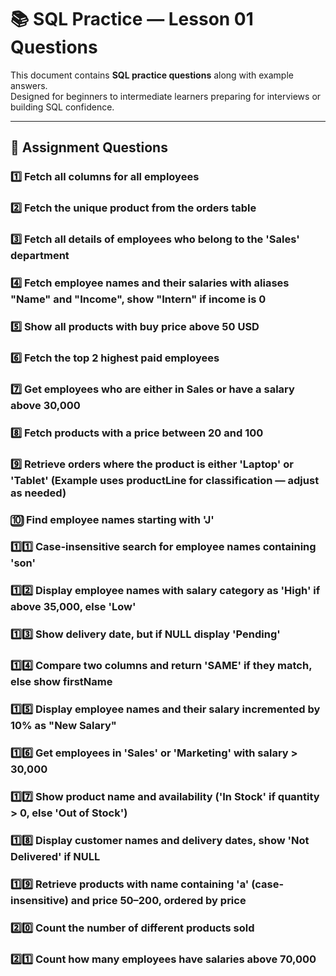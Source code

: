 # 📚 SQL Practice — Lesson 01 Questions

This document contains **SQL practice questions** along with example answers.  
Designed for beginners to intermediate learners preparing for interviews or
building SQL confidence.

---

## 📝 Assignment Questions

### 1️⃣ Fetch all columns for all employees

### 2️⃣ Fetch the unique product from the orders table

### 3️⃣ Fetch all details of employees who belong to the 'Sales' department

### 4️⃣ Fetch employee names and their salaries with aliases "Name" and "Income", show "Intern" if income is 0

### 5️⃣ Show all products with buy price above 50 USD

### 6️⃣ Fetch the top 2 highest paid employees

### 7️⃣ Get employees who are either in Sales or have a salary above 30,000

### 8️⃣ Fetch products with a price between 20 and 100

### 9️⃣ Retrieve orders where the product is either 'Laptop' or 'Tablet' (Example uses productLine for classification — adjust as needed)

### 🔟 Find employee names starting with 'J'

### 1️⃣1️⃣ Case-insensitive search for employee names containing 'son'

### 1️⃣2️⃣ Display employee names with salary category as 'High' if above 35,000, else 'Low'

### 1️⃣3️⃣ Show delivery date, but if NULL display 'Pending'

### 1️⃣4️⃣ Compare two columns and return 'SAME' if they match, else show firstName

### 1️⃣5️⃣ Display employee names and their salary incremented by 10% as "New Salary"

### 1️⃣6️⃣ Get employees in 'Sales' or 'Marketing' with salary > 30,000

### 1️⃣7️⃣ Show product name and availability ('In Stock' if quantity > 0, else 'Out of Stock')

### 1️⃣8️⃣ Display customer names and delivery dates, show 'Not Delivered' if NULL

### 1️⃣9️⃣ Retrieve products with name containing 'a' (case-insensitive) and price 50–200, ordered by price

### 2️⃣0️⃣ Count the number of different products sold

### 2️⃣1️⃣ Count how many employees have salaries above 70,000
